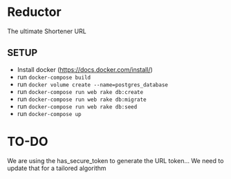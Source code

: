 # Reductor

The ultimate Shortener URL

## SETUP

* Install docker (https://docs.docker.com/install/)
* run `docker-compose build`
* run `docker volume create --name=postgres_database`
* run `docker-compose run web rake db:create`
* run `docker-compose run web rake db:migrate`
* run `docker-compose run web rake db:seed`
* run `docker-compose up`

# TO-DO

We are using the has_secure_token to generate the URL token... We need to update that for a tailored algorithm